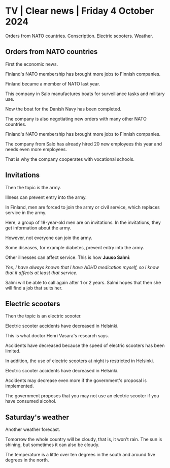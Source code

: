 # TV \| Clear news \| Friday 4 October 2024

Orders from NATO countries. Conscription. Electric scooters. Weather.

## Orders from NATO countries

First the economic news.

Finland's NATO membership has brought more jobs to Finnish companies.

Finland became a member of NATO last year.

This company in Salo manufactures boats for surveillance tasks and military use.

Now the boat for the Danish Navy has been completed.

The company is also negotiating new orders with many other NATO countries.

Finland's NATO membership has brought more jobs to Finnish companies.

The company from Salo has already hired 20 new employees this year and needs even more employees.

That is why the company cooperates with vocational schools.

## Invitations

Then the topic is the army.

Illness can prevent entry into the army.

In Finland, men are forced to join the army or civil service, which replaces service in the army.

Here, a group of 18-year-old men are on invitations. In the invitations, they get information about the army.

However, not everyone can join the army.

Some diseases, for example diabetes, prevent entry into the army.

Other illnesses can affect service. This is how **Juuso Salmi**:

*Yes, I have always known that I have ADHD medication myself, so I know that it affects at least that service.*

Salmi will be able to call again after 1 or 2 years. Salmi hopes that then she will find a job that suits her.

## Electric scooters

Then the topic is an electric scooter.

Electric scooter accidents have decreased in Helsinki.

This is what doctor Henri Vasara's research says.

Accidents have decreased because the speed of electric scooters has been limited.

In addition, the use of electric scooters at night is restricted in Helsinki.

Electric scooter accidents have decreased in Helsinki.

Accidents may decrease even more if the government's proposal is implemented.

The government proposes that you may not use an electric scooter if you have consumed alcohol.

## Saturday's weather

Another weather forecast.

Tomorrow the whole country will be cloudy, that is, it won't rain. The sun is shining, but sometimes it can also be cloudy.

The temperature is a little over ten degrees in the south and around five degrees in the north.
